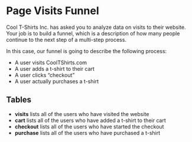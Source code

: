 # Page Visits Funnel
Cool T-Shirts Inc. has asked you to analyze data on visits to their website. Your job is to build a funnel, which is a description of how many people continue to the next step of a multi-step process.

In this case, our funnel is going to describe the following process:

- A user visits CoolTShirts.com
- A user adds a t-shirt to their cart
- A user clicks “checkout”
- A user actually purchases a t-shirt

## Tables
- **visits** lists all of the users who have visited the website
- **cart** lists all of the users who have added a t-shirt to their cart
- **checkout** lists all of the users who have started the checkout
- **purchase** lists all of the users who have purchased a t-shirt
